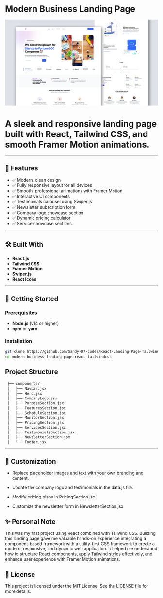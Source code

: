 # Modern Business Landing Page

![Modern Business Landing Page](./src/assets/react-busines-landing-page.png)


A sleek and responsive landing page built with **React**, **Tailwind CSS**, and smooth **Framer Motion** animations.
=======

---

## 🌟 Features

- ✅ Modern, clean design
- ✅ Fully responsive layout for all devices
- ✅ Smooth, professional animations with Framer Motion
- ✅ Interactive UI components
- ✅ Testimonials carousel using Swiper.js
- ✅ Newsletter subscription form
- ✅ Company logo showcase section
- ✅ Dynamic pricing calculator
- ✅ Service showcase sections

---

## 🛠️ Built With

- **React.js**
- **Tailwind CSS**
- **Framer Motion**
- **Swiper.js**
- **React Icons**

---

## 🚀 Getting Started

### Prerequisites

- **Node.js** (v14 or higher)
- **npm** or **yarn**

### Installation

``````bash
git clone https://github.com/Sandy-07-coder/React-Landing-Page-TailwindCSS
cd modern-business-landing-page-react-tailwindcss
``````

## Project Structure

```src/
 ├── components/
 │   ├── Navbar.jsx
 │   ├── Hero.jsx
 │   ├── CompanyLogo.jsx
 │   ├── PurposeSection.jsx
 │   ├── FeaturesSection.jsx
 │   ├── ScheduleSection.jsx
 │   ├── MonitorSection.jsx
 │   ├── PricingSection.jsx
 │   ├── ServicesSection.jsx
 │   ├── TestimonialsSection.jsx
 │   ├── NewsletterSection.jsx
 │   └── Footer.jsx

 ```
 ---
## 🎨 Customization

- Replace placeholder images and text with your own branding and content.

- Update the company logo and testimonials in the data.js file.

- Modify pricing plans in PricingSection.jsx.

- Customize the newsletter form in NewsletterSection.jsx.

## ✨ Personal Note

This was my first project using React combined with Tailwind CSS. Building this landing page gave me valuable hands-on experience integrating a component-based framework with a utility-first CSS framework to create a modern, responsive, and dynamic web application. It helped me understand how to structure React components, apply Tailwind styles effectively, and enhance user experience with Framer Motion animations.

## 📝 License
This project is licensed under the MIT License. See the LICENSE file for more details.



